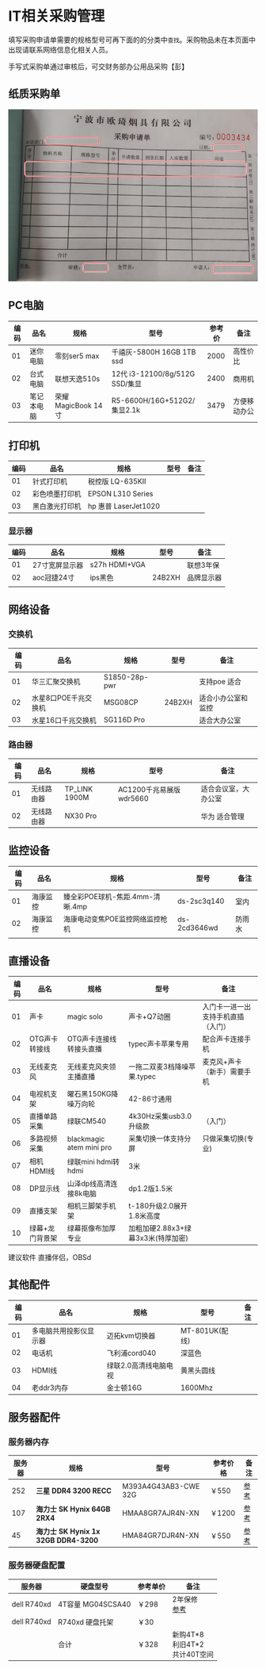 # IT相关采购管理

填写采购申请单需要的规格型号可再下面的的分类中`查找`。采购物品未在本页面中出现请联系网络信息化相关人员。

手写式采购单通过审核后，可交财务部办公用品采购【彭】



## 纸质采购单

![](./imgs/采买001.jpg)

## PC电脑

| 编码 | 品名       | 规格               | 型号                           | 参考价 | 备注         |
| ---- | ---------- | ------------------ | ------------------------------ | ------ | ------------ |
| 01   | 迷你电脑   | 零刻ser5 max       | 千禧灰-5800H 16GB 1TB ssd      | 2000   | 高性价比     |
| 02   | 台式电脑   | 联想天逸510s       | 12代 i3-12100/8g/512G SSD/集显 | 2400   | 商用机       |
| 03   | 笔记本电脑 | 荣耀MagicBook 14寸 | R5-6600H/16G+512G2/集显2.1k    | 3479   | 方便移动办公 |



## 打印机

| 编码 | 品名           | 规格                 | 型号 | 备注 |
| ---- | -------------- | -------------------- | ---- | ---- |
| 01   | 针式打印机     | 税控版 LQ-635KII     |      |      |
| 02   | 彩色喷墨打印机 | EPSON L310 Series    |      |      |
| 03   | 黑白激光打印机 | hp 惠普 LaserJet1020 |      |      |

### 显示器

| 编码 | 品名           | 规格          | 型号   | 备注       |
| ---- | -------------- | ------------- | ------ | ---------- |
| 01   | 27寸宽屏显示器 | s27h HDMI+VGA |        | 联想3年保  |
| 02   | aoc冠捷24寸    | ips黑色       | 24B2XH | 品牌显示器 |
|      |                |               |        |            |



## 网络设备

### 交换机

| 编码 | 品名                 | 规格          | 型号   | 备注               |
| ---- | -------------------- | ------------- | ------ | ------------------ |
| 01   | 华三汇聚交换机       | S1850-28p-pwr |        | 支持poe 适合       |
| 02   | 水星8口POE千兆交换机 | MSG08CP       | 24B2XH | 适合小办公室和监控 |
| 03   | 水星16口千兆交换机   | SG116D Pro    |        | 适合大办公室       |

### 路由器

| 编码 | 品名       | 规格          | 型号                     | 备注                 |
| ---- | ---------- | ------------- | ------------------------ | -------------------- |
| 01   | 无线路由器 | TP_LINK 1900M | AC1200千兆易展版 wdr5660 | 适合会议室，大办公室 |
| 02   | 无线路由器 | NX30 Pro      |                          | 华为 适合管理        |



## 监控设备

| 编码 | 品名     | 规格                            | 型号         | 备注   |
| ---- | -------- | ------------------------------- | ------------ | ------ |
| 01   | 海康监控 | 臻全彩POE球机-焦距.4mm-清晰.4mp | ds-2sc3q140  | 室内   |
| 02   | 海康监控 | 海康电动变焦POE监控网络监控枪机 | ds-2cd3646wd | 防雨水 |
|      |          |                                 |              |        |



## 直播设备



| 编码 | 品名            | 规格                     | 型号                               | 备注                               |
| ---- | --------------- | ------------------------ | ---------------------------------- | ---------------------------------- |
| 01   | 声卡            | magic solo               | 声卡+Q7动圈                        | 入门卡一进一出支持手机直插（入门） |
| 02   | OTG声卡转接线   | OTG声卡连接线转接头直播  | typec声卡苹果专用                  | 配合声卡连接手机                   |
| 03   | 无线麦克风      | 无线麦克风夹领主播直播   | 一拖二双麦3档降噪苹果.typec        | 麦克风+声卡（新手）需要手机        |
| 04   | 电视机支架      | 曜石黑150KG降噪万向轮    | 42-86寸通用                        |                                    |
| 05   | 直播单路采集    | 绿联CM540                | 4k30Hz采集usb3.0升级款             | （入门）                           |
| 06   | 多路视频采集    | blackmagic atem mini pro | 采集切换一体支持分屏               | 只做采集切换(专业)                 |
| 07   | 相机HDMI线      | 绿联mini hdmi转hdmi      | 3米                                |                                    |
| 08   | DP显示线        | 山泽dp线高清连接8k电脑   | dp1.2版1.5米                       |                                    |
| 09   | 直播支架        | 相机三脚架手机架         | t-180升级2.0展开1.8米高度          |                                    |
| 10   | 绿幕+龙门背景架 | 绿幕抠像布加厚专业       | 加粗加硬2.88x3+绿幕3x3米(特厚加密) |                                    |

建议软件 直播伴侣，OBSd

## 其他配件

| 编码 | 品名                   | 规格                  | 型号           | 备注 |
| ---- | ---------------------- | --------------------- | -------------- | ---- |
| 01   | 多电脑共用投影仪显示器 | 迈拓kvm切换器         | MT-801UK(配线) |      |
| 02   | 电话机                 | 飞利浦cord040         | 深蓝色         |      |
| 03   | HDMI线                 | 绿联2.0高清线电脑电视 | 黄黑头圆线     |      |
| 04   | 老ddr3内存             | 金士顿16G             | 1600Mhz        |      |









## 服务器配件

 

### 服务器内存

| 服务器 | 规格                                   | 型号                 | 参考价格 | 备注                                                         |
| ------ | -------------------------------------- | -------------------- | -------- | ------------------------------------------------------------ |
| 252    | **三星 DDR4 3200 RECC**                | M393A4G43AB3-CWE 32G | ￥550    | [参考](https://memory.net/product/m393a4g43ab3-cwe-samsung-1x-32gb-ddr4-3200-rdimm-pc4-25600r-dual-rank-x8-module/) |
| 107    | **海力士  SK Hynix 64GB 2RX4**         | HMAA8GR7AJR4N-XN     | ￥1200   | [参考](https://memory.net/product/hmaa8gr7ajr4n-xn-sk-hynix-1x-64gb-ddr4-3200-rdimm-pc4-25600r-dual-rank-x4-module/) |
| 45     | **海力士  SK Hynix 1x 32GB DDR4-3200** | HMA84GR7DJR4N-XN     | ￥550    | [参考](https://memory.net/product/hma84gr7djr4n-xn-sk-hynix-1x-32gb-ddr4-3200-rdimm-pc4-25600r-dual-rank-x4-module/) |

 

### 服务器硬盘配置

| 服务器      | 硬盘型号          | 参考单价 | 备注                                                         |
| ----------- | ----------------- | -------- | ------------------------------------------------------------ |
| dell R740xd | 4T容量 MG04SCSA40 | ￥298    | 2年保修 <br />[参考](https://m.tb.cn/h.UFvhduK?tk=Jr7ldNbpiai) |
| dell R740xd | R740xd 硬盘托架   | ￥30     |                                                              |
|             | 合计              | ￥328    | 新购4T\*8<br />利旧4T\*2 <br />共计40T空间                   |
